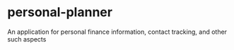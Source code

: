 # personal-planner
An application for personal finance information, contact tracking, and other such aspects
